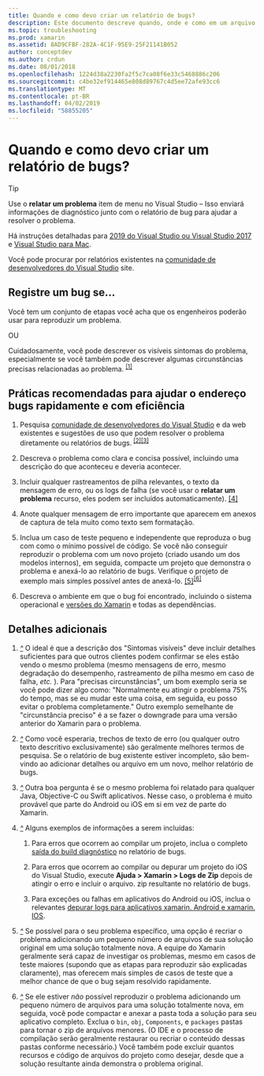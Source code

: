 ```yaml
---
title: Quando e como devo criar um relatório de bugs?
description: Este documento descreve quando, onde e como em um arquivo de um relatório de bugs. Ele também fornece as práticas recomendadas que permitem que os engenheiros a melhor diagnosticar o problema de relatório de bugs.
ms.topic: troubleshooting
ms.prod: xamarin
ms.assetid: 8AD9CFBF-282A-4C1F-95E9-25F21141B052
author: conceptdev
ms.author: crdun
ms.date: 08/01/2018
ms.openlocfilehash: 1224d38a2230fa2f5c7ca08f6e33c5468886c206
ms.sourcegitcommit: c4be32ef914465e808d89767c4d5ee72afe93cc6
ms.translationtype: MT
ms.contentlocale: pt-BR
ms.lasthandoff: 04/02/2019
ms.locfileid: "58855205"
---
```

# <a name="when-and-how-should-i-file-a-bug-report"></a>Quando e como devo criar um relatório de bugs?

> [!TIP]
> Use o **relatar um problema** item de menu no Visual Studio &ndash; Isso enviará informações de diagnóstico junto com o relatório de bug para ajudar a resolver o problema.
>
> Há instruções detalhadas para [2019 do Visual Studio ou Visual Studio 2017](https://docs.microsoft.com/visualstudio/ide/how-to-report-a-problem-with-visual-studio) e [Visual Studio para Mac](https://docs.microsoft.com/visualstudio/mac/report-a-problem).
>
> Você pode procurar por relatórios existentes na [comunidade de desenvolvedores do Visual Studio](https://developercommunity.visualstudio.com/) site.

## <a name="file-a-bug-if"></a>Registre um bug se...

Você tem um conjunto de etapas você acha que os engenheiros poderão usar para reproduzir um problema.

OU

Cuidadosamente, você pode descrever os visíveis sintomas do problema, especialmente se você também pode descrever algumas circunstâncias precisas relacionadas ao problema. <sup> [[1]](#note-1)</sup>

## <a name="best-practices-to-help-address-bugs-quickly-and-efficiently"></a>Práticas recomendadas para ajudar o endereço bugs rapidamente e com eficiência

1. <a name="ref-1" />Pesquisa [comunidade de desenvolvedores do Visual Studio](https://developercommunity.visualstudio.com/) e da web existentes e sugestões de uso que podem resolver o problema diretamente ou relatórios de bugs.<sup> [[2]](#note-2)</sup><sup>[[3]](#note-3)</sup>

1. <a name="ref-2" />Descreva o problema como clara e concisa possível, incluindo uma descrição do que aconteceu e deveria acontecer.

1. <a name="ref-3" />Incluir qualquer rastreamentos de pilha relevantes, o texto da mensagem de erro, ou os logs de falha (se você usar o **relatar um problema** recurso, eles podem ser incluídos automaticamente). <sup>[[4]](#note-4)</sup>

1. <a name="ref-4" />Anote qualquer mensagem de erro importante que aparecem em anexos de captura de tela muito como texto sem formatação.

1. <a name="ref-5" />Inclua um caso de teste pequeno e independente que reproduza o bug com como o mínimo possível de código.  Se você não conseguir reproduzir o problema com um novo projeto (criado usando um dos modelos internos), em seguida, compacte um projeto que demonstra o problema e anexá-lo ao relatório de bugs.  Verifique o projeto de exemplo mais simples possível antes de anexá-lo. <sup> [[5]](#note-5)</sup><sup>[[6]](#note-6)</sup>

1. <a name="ref-6" />Descreva o ambiente em que o bug foi encontrado, incluindo o sistema operacional e [versões do Xamarin](~/cross-platform/troubleshooting/questions/version-logs.md) e todas as dependências.

## <a name="additional-details"></a>Detalhes adicionais

1. <a name="note-1" />[*^*](#ref-1) O ideal é que a descrição dos "Sintomas visíveis" deve incluir detalhes suficientes para que outros clientes podem confirmar se eles estão vendo o mesmo problema (mesmo mensagens de erro, mesmo degradação do desempenho, rastreamento de pilha mesmo em caso de falha, _etc._ ). Para "precisas circunstâncias", um bom exemplo seria se você pode dizer algo como: "Normalmente eu atingir o problema 75% do tempo, mas se eu mudar este uma coisa, em seguida, eu posso evitar o problema completamente." Outro exemplo semelhante de "circunstância preciso" é a se fazer o downgrade para uma versão anterior do Xamarin para o problema.

1. <a name="note-2" />[*^*](#ref-2) Como você esperaria, trechos de texto de erro (ou qualquer outro texto descritivo exclusivamente) são geralmente melhores termos de pesquisa. Se o relatório de bug existente estiver incompleto, são bem-vindo ao adicionar detalhes ou arquivo em um novo, melhor relatório de bugs.

1. <a name="note-3" />[*^*](#ref-3) Outra boa pergunta é se o mesmo problema foi relatado para qualquer Java, Objective-C ou Swift aplicativos. Nesse caso, o problema é muito provável que parte do Android ou iOS em si em vez de parte do Xamarin.

1. <a name="note-4" />[*^*](#ref-4) Alguns exemplos de informações a serem incluídas:

    1. Para erros que ocorrem ao compilar um projeto, inclua o completo [saída do build diagnóstico](~/android/troubleshooting/troubleshooting.md#Diagnostic_MSBuild_Output) no relatório de bugs.

    1. Para erros que ocorrem ao compilar ou depurar um projeto do iOS do Visual Studio, execute **Ajuda > Xamarin > Logs de Zip** depois de atingir o erro e incluir o arquivo. zip resultante no relatório de bugs.

    1. Para exceções ou falhas em aplicativos do Android ou iOS, inclua o relevantes [depurar logs para aplicativos xamarin. Android e xamarin. IOS](~/cross-platform/troubleshooting/questions/version-logs.md#debug-logs-for-xamarin-apps).

1. <a name="note-5" />[*^*](#ref-5) Se possível para o seu problema específico, uma opção é recriar o problema adicionando um pequeno número de arquivos de sua solução original em uma solução totalmente nova. A equipe do Xamarin geralmente será capaz de investigar os problemas, mesmo em casos de teste maiores (supondo que as etapas para reproduzir são explicadas claramente), mas oferecem mais simples de casos de teste que a melhor chance de que o bug sejam resolvido rapidamente.

1. <a name="note-6" />[*^*](#ref-6) Se ele estiver _não_ possível reproduzir o problema adicionando um pequeno número de arquivos para uma solução totalmente nova, em seguida, você pode compactar e anexar a pasta toda a solução para seu aplicativo completo. Exclua o `bin`, `obj`, `Components`, e `packages` pastas para tornar o zip de arquivos menores. (O IDE e o processo de compilação serão geralmente restaurar ou recriar o conteúdo dessas pastas conforme necessário.) Você também pode excluir quantos recursos e código de arquivos do projeto como desejar, desde que a solução resultante ainda demonstra o problema original.
